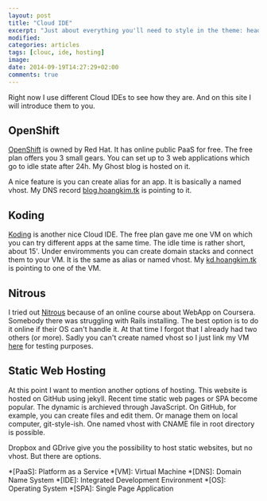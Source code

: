 ```yaml
---
layout: post
title: "Cloud IDE"
excerpt: "Just about everything you'll need to style in the theme: headings, paragraphs, blockquotes, tables, code blocks, and more."
modified:
categories: articles
tags: [clouc, ide, hosting]
image:
date: 2014-09-19T14:27:29+02:00
comments: true
---
```


Right now I use different Cloud IDEs to see how they are. And on this site I will introduce them to you.

## OpenShift

[OpenShift][1] is owned by Red Hat. It has online public PaaS for free. The free plan offers you 3 small gears. You can set up to 3 web applications which go to idle state after 24h. My Ghost blog is hosted on it.

A nice feature is you can create alias for an app. It is basically a named vhost. My DNS record [blog.hoangkim.tk](blog.hoangkim.tk) is pointing to it.

## Koding

[Koding][2] is another nice Cloud IDE. The free plan gave me one VM on which you can try different apps at the same time. The idle time is rather short, about 15'. Under enviromments you can create domain stacks and connect them to your VM. It is the same as alias or named vhost. My [kd.hoangkim.tk](kd.hoangkim.tk) is pointing to one of the VM.

## Nitrous

I tried out [Nitrous][3] because of an online course about WebApp on Coursera. Somebody there was struggling with Rails installing. The best option is to do it online if their OS can't handle it. At that time I forgot that I already had two others (or more). Sadly you can't create named vhost so I just link my VM [here](http://ghost-140343.euw1-2.nitrousbox.com:2368/) for testing purposes.

## Static Web Hosting

At this point I want to mention another options of hosting. This website is hosted on GitHub using jekyll. Recent time static web pages or SPA become popular. The dynamic is archieved through JavaScript. On GitHub, for example, you can create files and edit them. Or manage them on local computer, git-style-ish. One named vhost with CNAME file in root directory is possible. 

Dropbox and GDrive give you the possibility to host static websites, but no vhost. But there are options.
  
*[PaaS]: Platform as a Service
*[VM]: Virtual Machine
*[DNS]: Domain Name System
*[IDE]: Integrated Development Environment
*[OS]: Operating System
*[SPA]: Single Page Application

[1]: https://www.openshift.com/	"OpenShift"
[2]: https://koding.com/				"Koding"
[3]: https://www.nitrous.io/		"Nitrous"

